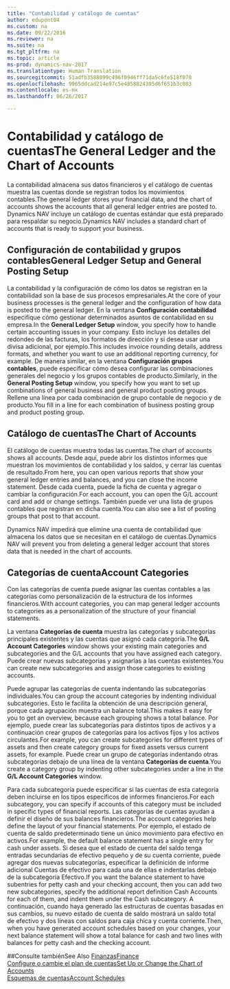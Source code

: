 ```yaml
---
title: "Contabilidad y catálogo de cuentas"
author: edupont04
ms.custom: na
ms.date: 09/22/2016
ms.reviewer: na
ms.suite: na
ms.tgt_pltfrm: na
ms.topic: article
ms-prod: dynamics-nav-2017
ms.translationtype: Human Translation
ms.sourcegitcommit: 51adfb3588099c496f0946ff71da5c6fe518f070
ms.openlocfilehash: 9965ddcad214e97c5e4858824395d6f651b3c003
ms.contentlocale: es-mx
ms.lasthandoff: 06/26/2017

---
```


# <a name="the-general-ledger-and-the-chart-of-accounts"></a><span data-ttu-id="4e765-102">Contabilidad y catálogo de cuentas</span><span class="sxs-lookup"><span data-stu-id="4e765-102">The General Ledger and the Chart of Accounts</span></span>
<span data-ttu-id="4e765-103">La contabilidad almacena sus datos financieros y el catálogo de cuentas muestra las cuentas donde se registran todos los movimientos contables.</span><span class="sxs-lookup"><span data-stu-id="4e765-103">The general ledger stores your financial data, and the chart of accounts shows the accounts that all general ledger entries are posted to.</span></span> <span data-ttu-id="4e765-104">Dynamics NAV incluye un catálogo de cuentas estándar que está preparado para respaldar su negocio.</span><span class="sxs-lookup"><span data-stu-id="4e765-104">Dynamics NAV includes a standard chart of accounts that is ready to support your business.</span></span>

## <a name="general-ledger-setup-and-general-posting-setup"></a><span data-ttu-id="4e765-105">Configuración de contabilidad y grupos contables</span><span class="sxs-lookup"><span data-stu-id="4e765-105">General Ledger Setup and General Posting Setup</span></span>
<span data-ttu-id="4e765-106">La contabilidad y la configuración de cómo los datos se registran en la contabilidad son la base de sus procesos empresariales.</span><span class="sxs-lookup"><span data-stu-id="4e765-106">At the core of your business processes is the general ledger and the configuration of how data is posted to the general ledger.</span></span>
<span data-ttu-id="4e765-107">En la ventana **Configuración contabilidad** especifique cómo gestionar determinados asuntos de contabilidad en su empresa.</span><span class="sxs-lookup"><span data-stu-id="4e765-107">In the **General Ledger Setup** window, you specify how to handle certain accounting issues in your company.</span></span> <span data-ttu-id="4e765-108">Esto incluye los detalles del redondeo de las facturas, los formatos de dirección y si desea usar una divisa adicional, por ejemplo.</span><span class="sxs-lookup"><span data-stu-id="4e765-108">This includes invoice rounding details, address formats, and whether you want to use an additional reporting currency, for example.</span></span>
<span data-ttu-id="4e765-109">De manera similar, en la ventana **Configuración grupos contables**, puede especificar cómo desea configurar las combinaciones generales del negocio y los grupos contables de producto.</span><span class="sxs-lookup"><span data-stu-id="4e765-109">Similarly, in the **General Posting Setup** window, you specify how you want to set up combinations of general business and general product posting groups.</span></span> <span data-ttu-id="4e765-110">Rellene una línea por cada combinación de grupo contable de negocio y de producto.</span><span class="sxs-lookup"><span data-stu-id="4e765-110">You fill in a line for each combination of business posting group and product posting group.</span></span>  

## <a name="the-chart-of-accounts"></a><span data-ttu-id="4e765-111">Catálogo de cuentas</span><span class="sxs-lookup"><span data-stu-id="4e765-111">The Chart of Accounts</span></span>
<span data-ttu-id="4e765-112">El catálogo de cuentas muestra todas las cuentas.</span><span class="sxs-lookup"><span data-stu-id="4e765-112">The chart of accounts shows all accounts.</span></span> <span data-ttu-id="4e765-113">Desde aquí, puede abrir los distintos informes que muestran los movimientos de contabilidad y los saldos, y cerrar las cuentas de resultado.</span><span class="sxs-lookup"><span data-stu-id="4e765-113">From here, you can open various reports that show your general ledger entries and balances, and you can close the income statement.</span></span> <span data-ttu-id="4e765-114">Desde cada cuenta, puede la ficha de cuenta y agregar o cambiar la configuración.</span><span class="sxs-lookup"><span data-stu-id="4e765-114">For each account, you can open the G/L account card and add or change settings.</span></span> <span data-ttu-id="4e765-115">También puede ver una lista de grupos contables que registran en dicha cuenta.</span><span class="sxs-lookup"><span data-stu-id="4e765-115">You can also see a list of posting groups that post to that account.</span></span>  

<span data-ttu-id="4e765-116">Dynamics NAV impedirá que elimine una cuenta de contabilidad que almacena los datos que se necesitan en el catálogo de cuentas.</span><span class="sxs-lookup"><span data-stu-id="4e765-116">Dynamics NAV will prevent you from deleting a general ledger account that stores data that is needed in the chart of accounts.</span></span>  

## <a name="account-categories"></a><span data-ttu-id="4e765-117">Categorías de cuenta</span><span class="sxs-lookup"><span data-stu-id="4e765-117">Account Categories</span></span>
<span data-ttu-id="4e765-118">Con las categorías de cuenta puede asignar las cuentas contables a las categorías como personalización de la estructura de los informes financieros.</span><span class="sxs-lookup"><span data-stu-id="4e765-118">With account categories, you can map general ledger accounts to categories as a personalization of the structure of your financial statements.</span></span>  

<span data-ttu-id="4e765-119">La ventana **Categorías de cuenta** muestra las categorías y subcategorías principales existentes y las cuentas que asignó cada categoría.</span><span class="sxs-lookup"><span data-stu-id="4e765-119">The **G/L Account Categories** window shows your existing main categories and subcategories and the G/L accounts that you have assigned each category.</span></span> <span data-ttu-id="4e765-120">Puede crear nuevas subcategorías y asignarlas a las cuentas existentes.</span><span class="sxs-lookup"><span data-stu-id="4e765-120">You can create new subcategories and assign those categories to existing accounts.</span></span>  

<span data-ttu-id="4e765-121">Puede agrupar las categorías de cuenta indentando las subcategorías individuales.</span><span class="sxs-lookup"><span data-stu-id="4e765-121">You can group the account categories by indenting individual subcategories.</span></span> <span data-ttu-id="4e765-122">Esto le facilita la obtención de una descripción general, porque cada agrupación muestra un balance total.</span><span class="sxs-lookup"><span data-stu-id="4e765-122">This makes it easy for you to get an overview, because each grouping shows a total balance.</span></span> <span data-ttu-id="4e765-123">Por ejemplo, puede crear las subcategorías para distintos tipos de activos y a continuación crear grupos de categorías para los activos fijos y los activos circulantes.</span><span class="sxs-lookup"><span data-stu-id="4e765-123">For example, you can create subcategories for different types of assets and then create category groups for fixed assets versus current assets, for example.</span></span> <span data-ttu-id="4e765-124">Puede crear un grupo de categorías indentando otras subcategorías debajo de una línea de la ventana **Categorías de cuenta**.</span><span class="sxs-lookup"><span data-stu-id="4e765-124">You create a category group by indenting other subcategories under a line in the **G/L Account Categories** window.</span></span>  

<span data-ttu-id="4e765-125">Para cada subcategoría puede especificar si las cuentas de esta categoría deben incluirse en los tipos específicos de informes financieros.</span><span class="sxs-lookup"><span data-stu-id="4e765-125">For each subcategory, you can specify if accounts of this category must be included in specific types of financial reports.</span></span> <span data-ttu-id="4e765-126">Las categorías de cuentas ayudan a definir el diseño de sus balances financieros.</span><span class="sxs-lookup"><span data-stu-id="4e765-126">The account categories help define the layout of your financial statements.</span></span> <span data-ttu-id="4e765-127">Por ejemplo, el estado de cuenta de saldo predeterminado tiene un único movimiento para efectivo en activos.</span><span class="sxs-lookup"><span data-stu-id="4e765-127">For example, the default balance statement has a single entry for cash under assets.</span></span> <span data-ttu-id="4e765-128">Si desea que el estado de cuenta del saldo tenga entradas secundarias de efectivo pequeño y de su cuenta corriente, puede agregar dos nuevas subcategorías, especificar la definición de informe adicional Cuentas de efectivo para cada una de ellas e indentarlas debajo de la subcategoría Efectivo.</span><span class="sxs-lookup"><span data-stu-id="4e765-128">If you want the balance statement to have subentries for petty cash and your checking account, then you can add two new subcategories, specify the additional report definition Cash Accounts for each of them, and indent them under the Cash subcategory.</span></span> <span data-ttu-id="4e765-129">A continuación, cuando haya generado las estructuras de cuentas basadas en sus cambios, su nuevo estado de cuenta de saldo mostrará un saldo total de efectivo y dos líneas con saldos para caja chica y cuenta corriente.</span><span class="sxs-lookup"><span data-stu-id="4e765-129">Then, when you have generated account schedules based on your changes, your next balance statement will show a total balance for cash and two lines with balances for petty cash and the checking account.</span></span>     

##<a name="see-also"></a><span data-ttu-id="4e765-130">Consulte también</span><span class="sxs-lookup"><span data-stu-id="4e765-130">See Also</span></span>
[<span data-ttu-id="4e765-131">Finanzas</span><span class="sxs-lookup"><span data-stu-id="4e765-131">Finance</span></span>](finance-setup.md)  
[<span data-ttu-id="4e765-132">Configure o cambie el plan de cuentas</span><span class="sxs-lookup"><span data-stu-id="4e765-132">Set Up or Change the Chart of Accounts</span></span>](finance-setup-setup-chart-accounts.md)  
[<span data-ttu-id="4e765-133">Esquemas de cuentas</span><span class="sxs-lookup"><span data-stu-id="4e765-133">Account Schedules</span></span>](finance-setup-account-schedule.md)  

